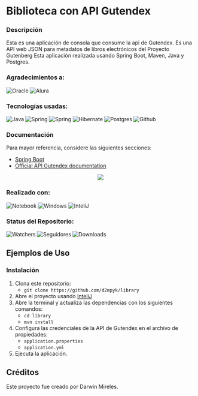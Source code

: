 # Biblioteca con API Gutendex

### Descripción 
Esta es una aplicación de consola que consume la api de Gutendex.
Es una API web JSON para metadatos de libros electrónicos del Proyecto Gutenberg
Esta aplicación realizada usando Spring Boot, Maven, Java y Postgres.

### Agradecimientos a: 
![Oracle](https://img.shields.io/static/v1?label=Oracle&labelColor=white&style=for-the-badge&logo=Oracle&logoColor=red&message=ONE)
![Alura](https://img.shields.io/static/v1?label=Alura&labelColor=blue&style=for-the-badge&logo=Alamy&logoColor=white&message=Latam&messageColor=blue)

### Tecnologías usadas:
![Java](https://img.shields.io/badge/Java%2022-orange?style=for-the-badge&logo=openjdk&logoColor=white)
![Spring](https://img.shields.io/badge/Spring%203.3.1-green?style=for-the-badge&logo=spring&logoColor=white)
![Spring](https://img.shields.io/badge/Maven-blue?style=for-the-badge&logoColor=white)
![Hibernate](https://img.shields.io/badge/Hibernate-59666C?style=for-the-badge&logo=Hibernate&logoColor=white)
![Postgres](https://img.shields.io/badge/PostgreSQL-316192?style=for-the-badge&logo=postgresql&logoColor=white)
![Github](https://img.shields.io/badge/GitHub-black?style=for-the-badge&logo=github&logoColor=white)

### Documentación
Para mayor referencia, considere las siguientes secciones:

* [Spring Boot ](https://spring.io/projects/spring-boot)
* [Official API Gutendex documentation](https://gutendex.com/)
<p align="center">
  <img src="https://github.com/d2mpyk/library/src/main/resources/images/gutendex.png"/>
</p>

### Realizado con:
![Notebook](https://img.shields.io/badge/Intel-Core_i7_12th-0071C5?style=for-the-badge&logo=intel&logoColor=white)
![Windows](https://img.shields.io/badge/Windows-0078D6?style=for-the-badge&logo=windows&logoColor=white)
![InteliJ](https://img.shields.io/badge/InteliJ-white.svg?style=for-the-badge)

### Status del Repositorio:
![Watchers](https://img.shields.io/github/watchers/d2mpyk/library.svg?style=for-the-badge)
![Seguidores](https://img.shields.io/github/followers/d2mpyk.svg?style=for-the-badge&label=Follow&maxAge=2592000)
![Downloads](https://img.shields.io/github/downloads/d2mpyk/library/total.svg?style=for-the-badge)

## Ejemplos de Uso
### Instalación

1. Clona este repositorio:
   * `git clone https://github.com/d2mpyk/library`
2. Abre el proyecto usando [InteliJ](https://www.jetbrains.com/es-es/idea/download/?section=windows)
3. Abre la terminal y actualiza las dependencias con los siguientes comandos: 
   * `cd library`
   * `mvn install`
3. Configura las credenciales de la API de Gutendex en el archivo de propiedades: 
   * `application.properties` 
   * `application.yml`
4. Ejecuta la aplicación.



## Créditos

Este proyecto fue creado por Darwin Mireles.






